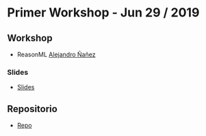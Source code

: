 # Primer Workshop - Jun 29 / 2019

## Workshop

- ReasonML [Alejandro Ñañez](https://github.com/alejandronanez)

### Slides

- [Slides](https://github.com/react-medellin/meetup/blob/meetup-10-june/workshops/slides/reason-workshop.key)

## Repositorio

- [Repo](https://github.com/react-medellin/reason-workshop)
